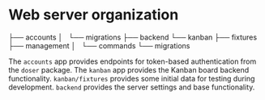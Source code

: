 # Web server organization

├── accounts
│   └── migrations
├── backend
└── kanban
    ├── fixtures
    ├── management
    │   └── commands
    └── migrations

The `accounts` app provides endpoints for token-based authentication 
from the `doser` package. The `kanban` app provides the Kanban
board backend functionality. `kanban/fixtures` provides some initial
data for testing during development.
`backend` provides the server settings and base functionality.
